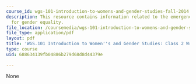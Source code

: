 ```yaml
---
course_id: wgs-101-introduction-to-womens-and-gender-studies-fall-2014
description: This resource contains information related to the emergence of movements
  for gender equality.
file_location: /coursemedia/wgs-101-introduction-to-womens-and-gender-studies-fall-2014/688634139fb04886b279d68d8d44379e_MITWGS_101F14_InClass2.pdf
file_type: application/pdf
layout: pdf
title: 'WGS.101 Introduction to Women''s and Gender Studies: Class 2 Writing'
type: course
uid: 688634139fb04886b279d68d8d44379e

---
```

None